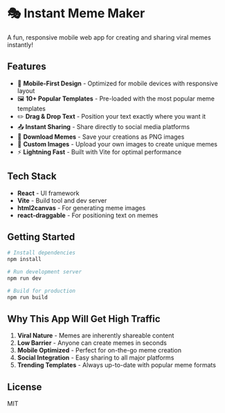 # 🎭 Instant Meme Maker

A fun, responsive mobile web app for creating and sharing viral memes instantly!

## Features

- 📱 **Mobile-First Design** - Optimized for mobile devices with responsive layout
- 🖼️ **10+ Popular Templates** - Pre-loaded with the most popular meme templates
- ✏️ **Drag & Drop Text** - Position your text exactly where you want it
- 📤 **Instant Sharing** - Share directly to social media platforms
- 💾 **Download Memes** - Save your creations as PNG images
- 🎨 **Custom Images** - Upload your own images to create unique memes
- ⚡ **Lightning Fast** - Built with Vite for optimal performance

## Tech Stack

- **React** - UI framework
- **Vite** - Build tool and dev server
- **html2canvas** - For generating meme images
- **react-draggable** - For positioning text on memes

## Getting Started

```bash
# Install dependencies
npm install

# Run development server
npm run dev

# Build for production
npm run build
```

## Why This App Will Get High Traffic

1. **Viral Nature** - Memes are inherently shareable content
2. **Low Barrier** - Anyone can create memes in seconds
3. **Mobile Optimized** - Perfect for on-the-go meme creation
4. **Social Integration** - Easy sharing to all major platforms
5. **Trending Templates** - Always up-to-date with popular meme formats

## License

MIT